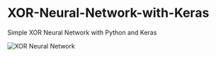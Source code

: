 # XOR-Neural-Network-with-Keras
Simple XOR Neural Network with Python and Keras

![XOR Neural Network](image/my-model-cnn.png)

